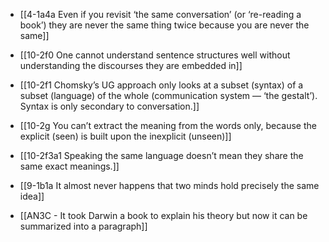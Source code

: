 - [[4-1a4a Even if you revisit ‘the same conversation’ (or ‘re-reading a book’) they are never the same thing twice because you are never the same]]

- [[10-2f0 One cannot understand sentence structures well without understanding the discourses they are embedded in]]
- [[10-2f1 Chomsky’s UG approach only looks at a subset (syntax) of a subset (language) of the whole (communication system — ‘the gestalt’). Syntax is only secondary to conversation.]]
- [[10-2g You can’t extract the meaning from the words only, because the explicit (seen) is built upon the inexplicit (unseen)]]

- [[10-2f3a1 Speaking the same language doesn’t mean they share the same exact meanings.]]
- [[9-1b1a It almost never happens that two minds hold precisely the same idea]]

- [[AN3C - It took Darwin a book to explain his theory but now it can be summarized into a paragraph]]
